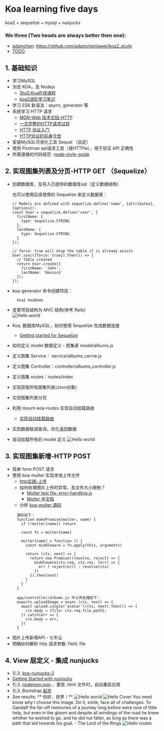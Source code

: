 # Koa learning five days

koa2 + sequelize + mysql + nunjucks

### We three (Two heads are always better then one):
- [adamchen](https://github.com/adamchenjiawei): https://github.com/adamchenjiawei/koa2_study
- [TODO]()

## 1. 基础知识

- 学习MySQL
- 浏览 KOA，及 Nodejs
    - [StuQ Koa在线课程](http://i5ting.github.io/stuq-koa/index.html)
    - [koa2进阶学习笔记](https://chenshenhai.github.io/koa2-note/)
- 学习 ES6 新语法：async, generator 等
- 系统学习 HTTP 请求
    - [MDN-Web 技术文档-HTTP](https://developer.mozilla.org/zh-CN/docs/Web/HTTP)
    - [一次完整的HTTP请求过程](https://foofish.net/http-request-process.html)
    - [HTTP 协议入门](http://www.ruanyifeng.com/blog/2016/08/http.html)
    - [HTTP协议的前身今世](https://github.com/muwenzi/Program-Blog/issues/35)
- 安装MySQL可视化工具 Sequel （自定）
- 使用 Postman api请求工具（或HTTPie），用于验证 API 正确性
- 所需遵循的代码规范
    -[node-style-guide](https://github.com/dead-horse/node-style-guide)


## 2. 实现图集列表及分页-HTTP GET （Sequelize）

- 创建数据库，及导入已提供的数据库sql（定义数据结构）

    也可以使用后续使用的 Sequelize 来定义数据表：

      // Models are defined with sequelize.define('name', {attributes}, {options}).
      const User = sequelize.define('user', {
        firstName: {
          type: Sequelize.STRING
        },
        lastName: {
          type: Sequelize.STRING
        }
      });

      // force: true will drop the table if it already exists
      User.sync({force: true}).then(() => {
        // Table created
        return User.create({
          firstName: 'John',
          lastName: 'Hancock'
        });
      });

- koa-generator 命令创建项目：
  ```
    koa2 koaDemo
  ```
- 变更项目结构为 MVC 结构(参考 Rails)<br />
    ![Hello world](https://github.com/yumewang/koaDemo/blob/master/public/images/application.png)
- Koa, 数据库MySQL，如何使用 Sequelize 完成数据连接
    - [Getting started for Sequelize](http://docs.sequelizejs.com/manual/installation/getting-started)
- 如何定义 model 数据定义 - 图集表 model/albums.js
- 定义图集 Service： service/albums_cervie.js
- 定义图集 Controller：controller/albums_controller.js
- 定义图集 routes：routes/index
- 实现获取所有图集列表(Json对象)
- 实现图集列表分页
- 利用 mount-koa-routes 实现自动挂载路由
    - [实现自动挂载路由](http://i5ting.github.io/stuq-koa/moa2/mount-routes.html)
- 实现数据联调查询，优化返回数据
- 自动加载所有的 model 定义
  ![Hello world](https://github.com/yumewang/koaDemo/blob/master/public/images/export-model.jpg)

## 3. 实现图集新增-HTTP POST

- 简单 form POST 请求
- 使用 koa-multer 实现本地上传文件
  - [http实践-上传](http://i5ting.github.io/stuq-koa/koa-practice/http-practice.html)
  - 如何处理图片上传时异常，及文件大小限制？
    - [Multer test file: error-handling.js](https://github.com/koa-modules/multer/blob/master/test/error-handling.js)
    - [Multer 中文档](https://github.com/expressjs/multer/blob/master/doc/README-zh-cn.md)
  - 分析 [koa-multer 源码](https://github.com/koa-modules/multer/blob/master/index.js)
  ```
    源码如下：
    function makePromise(multer, name) {
      if (!multer[name]) return

      const fn = multer[name]

      multer[name] = function () {
        const middleware = fn.apply(this, arguments)

        return (ctx, next) => {
          return new Promise((resolve, reject) => {
            middleware(ctx.req, ctx.res, (err) => {
              err ? reject(err) : resolve(ctx)
            })
          }).then(next)
        }
      }
    }

    app/controller/albums.js 中上传处理如下：
    exports.uploadImage = async (ctx, next) => {
      await upload.single('avatar')(ctx, next).then(() => {
        ctx.body = {file: ctx.req.file.path};
      }).catch(err => {
        ctx.body = err;
      })
    }
  ```
- 图片上传新增API - 七牛云
- 明确如何解析 http 请求参数: field, file

## 4. View 层定义 - 集成 nunjucks

- 引入 [koa-nunjucks-2](https://github.com/strawbrary/koa-nunjucks-2)
- [Getting Started with nunjucks](https://mozilla.github.io/nunjucks/getting-started.html)
- 引入 [nodemon.json](https://github.com/yumewang/koaDemo/blob/master/nodemon.json) ，更改 .html 文件时，自动重启应用
- 引入 Bootstrap [起步](http://v3.bootcss.com/getting-started/)
- See results: ** 你好，世界！**
  ![Hello world](https://github.com/yumewang/koaDemo/blob/master/public/images/hello-world.png)
  ![Hello Cover](https://github.com/yumewang/koaDemo/blob/master/public/images/hello-cover.png)
  You need know why I choose this image. Do it, smile, face all of challenges.
  To Gandalf the far-off memories of a journey long before were now of little help, but even in the gloom and despite all windings of the road he knew whither he wished to go, and he did not falter, as long as there was a path that led towards his goal. - The Lord of the Rings
  ![Hello routes](https://github.com/yumewang/koaDemo/blob/master/public/images/hello-routes.png)



  